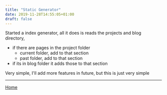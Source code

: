 ```yaml
---
title: "Static Generator"
date: 2019-11-28T14:55:05+01:00
draft: false
---
```

Started a index generator, all it does is reads the projects and blog directory,
* if there are pages in the project folder
  * current folder, add to that section
  * past folder, add to that section
* if its in blog folder it adds those to that section

Very simple, I'll add more features in future, but this is just very simple

---
[Home](/)